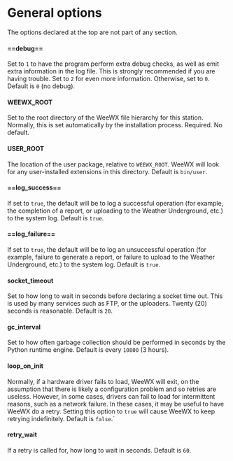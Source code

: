 # General options

The options declared at the top are not part of any section.

#### ==debug==

Set to `1` to have the program perform extra debug checks, as well as emit extra
information in the log file. This is strongly recommended if you are having
trouble. Set to `2` for even more information. Otherwise, set to `0`. Default is
`0` (no debug).

#### WEEWX_ROOT

Set to the root directory of the WeeWX file hierarchy for this station.
Normally, this is set automatically by the installation process. Required. No
default.

#### USER_ROOT

The location of the user package, relative to `WEEWX_ROOT`. WeeWX will look for
any user-installed extensions in this directory. Default is `bin/user`.

#### ==log_success==

If set to `true`, the default will be to log a successful operation (for
example, the completion of a report, or uploading to the Weather Underground,
etc.) to the system log. Default is `true`.

#### ==log_failure==

If set to `true`, the default will be to log an unsuccessful operation (for
example, failure to generate a report, or failure to upload to the Weather
Underground, etc.) to the system log. Default is `true`.

#### socket_timeout

Set to how long to wait in seconds before declaring a socket time out. This is
used by many services such as FTP, or the uploaders. Twenty (20) seconds is
reasonable. Default is `20`.

#### gc_interval

Set to how often garbage collection should be performed in seconds by the Python
runtime engine. Default is every `10800` (3 hours).

#### loop_on_init

Normally, if a hardware driver fails to load, WeeWX will exit, on the assumption
that there is likely a configuration problem and so retries are useless.
However, in some cases, drivers can fail to load for intermittent reasons, such
as a network failure. In these cases, it may be useful to have WeeWX do a retry.
Setting this option to `true` will cause WeeWX to keep retrying indefinitely.
Default is `false`.`

#### retry_wait

If a retry is called for, how long to wait in seconds. Default is `60`.
